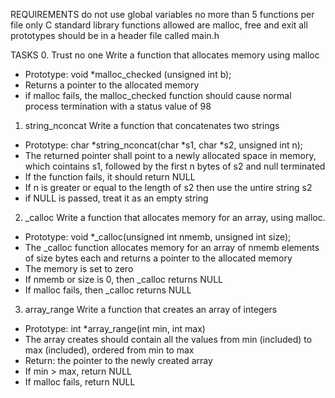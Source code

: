 REQUIREMENTS
do not use global variables
no more than 5 functions per file
only C standard library functions allowed are malloc, free and exit
all prototypes should be in a header file called main.h

TASKS
0. Trust no one
Write a function that allocates memory using malloc
- Prototype: void *malloc_checked (unsigned int b);
- Returns a pointer to the allocated memory
- if malloc fails, the malloc_checked function should cause normal process termination with a status value of 98

1. string_nconcat
Write a function that concatenates two strings
- Prototype: char *string_nconcat(char *s1, char *s2, unsigned int n);
- The returned pointer shall point to a newly allocated space in memory, which cointains s1, followed by the first n bytes of s2 and null terminated
- If the function fails, it should return NULL
- If n is greater or equal to the length of s2 then use the untire string s2
- if NULL is passed, treat it as an empty string

2. _calloc
Write a function that allocates memory for an array, using malloc.
- Prototype: void *_calloc(unsigned int nmemb, unsigned int size);
- The _calloc function allocates memory for an array of nmemb elements of size bytes each and returns a pointer to the allocated memory
- The memory is set to zero
- If nmemb or size is 0, then _calloc returns NULL
- If malloc fails, then _calloc returns NULL

3. array_range
Write a function that creates an array of integers
- Prototype: int *array_range(int min, int max)
- The array creates should contain all the values from min (included) to max (included), ordered from min to max
- Return: the pointer to the newly created array
- If min > max, return NULL
- If malloc fails, return NULL
